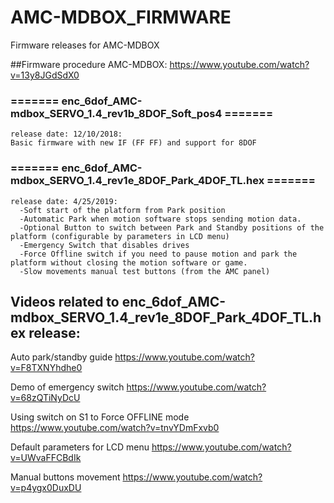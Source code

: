 # AMC-MDBOX_FIRMWARE
Firmware releases for AMC-MDBOX

##Firmware procedure AMC-MDBOX:
https://www.youtube.com/watch?v=13y8JGdSdX0


### ======= enc_6dof_AMC-mdbox_SERVO_1.4_rev1b_8DOF_Soft_pos4 ======= 
```
release date: 12/10/2018: 
Basic firmware with new IF (FF FF) and support for 8DOF
```


### ======= enc_6dof_AMC-mdbox_SERVO_1.4_rev1e_8DOF_Park_4DOF_TL.hex ======= 

```
release date: 4/25/2019: 
  -Soft start of the platform from Park position
  -Automatic Park when motion software stops sending motion data.
  -Optional Button to switch between Park and Standby positions of the platform (configurable by parameters in LCD menu)
  -Emergency Switch that disables drives
  -Force Offline switch if you need to pause motion and park the platform without closing the motion software or game.
  -Slow movements manual test buttons (from the AMC panel)
```



## Videos related to enc_6dof_AMC-mdbox_SERVO_1.4_rev1e_8DOF_Park_4DOF_TL.hex release:
Auto park/standby guide
https://www.youtube.com/watch?v=F8TXNYhdhe0

Demo of emergency switch
https://www.youtube.com/watch?v=68zQTiNyDcU

Using switch on S1 to Force OFFLINE mode
https://www.youtube.com/watch?v=tnvYDmFxvb0

Default parameters for LCD menu
https://www.youtube.com/watch?v=UWvaFFCBdIk

Manual buttons movement
https://www.youtube.com/watch?v=p4ygx0DuxDU
